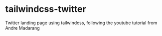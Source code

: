 # tailwindcss-twitter
Twitter landing page using tailwindcss, following the youtube tutorial from Andre Madarang 
